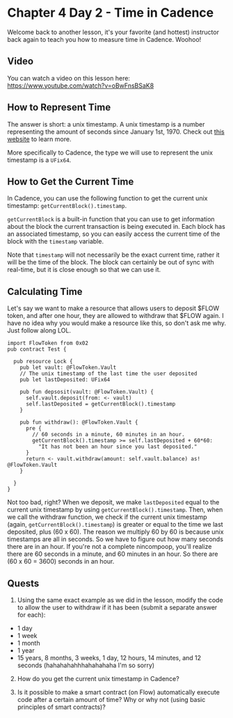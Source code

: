# Chapter 4 Day 2 - Time in Cadence

Welcome back to another lesson, it's your favorite (and hottest) instructor back again to teach you how to measure time in Cadence. Woohoo!

## Video

You can watch a video on this lesson here: https://www.youtube.com/watch?v=oBwFnsBSaK8

## How to Represent Time

The answer is short: a unix timestamp. A unix timestamp is a number representing the amount of seconds since January 1st, 1970. Check out <a href="https://www.unixtimestamp.com/">this website</a> to learn more. 

More specifically to Cadence, the type we will use to represent the unix timestamp is a `UFix64`.

## How to Get the Current Time

In Cadence, you can use the following function to get the current unix timestamp: `getCurrentBlock().timestamp`. 

`getCurrentBlock` is a built-in function that you can use to get information about the block the current transaction is being executed in. Each block has an associated timestamp, so you can easily access the current time of the block with the `timestamp` variable.

Note that `timestamp` will not necessarily be the exact current time, rather it will be the time of the block. The block can certainly be out of sync with real-time, but it is close enough so that we can use it.

## Calculating Time

Let's say we want to make a resource that allows users to deposit $FLOW token, and after one hour, they are allowed to withdraw that $FLOW again. I have no idea why you would make a resource like this, so don't ask me why. Just follow along LOL.

```cadence
import FlowToken from 0x02
pub contract Test {

  pub resource Lock {
    pub let vault: @FlowToken.Vault
    // The unix timestamp of the last time the user deposited
    pub let lastDeposited: UFix64

    pub fun depsosit(vault: @FlowToken.Vault) {
      self.vault.deposit(from: <- vault)
      self.lastDeposited = getCurrentBlock().timestamp
    }

    pub fun withdraw(): @FlowToken.Vault {
      pre {
        // 60 seconds in a minute, 60 minutes in an hour.
        getCurrentBlock().timestamp >= self.lastDeposited + 60*60: 
          "It has not been an hour since you last deposited."
      }
      return <- vault.withdraw(amount: self.vault.balance) as! @FlowToken.Vault
    }

  }
}
```

Not too bad, right? When we deposit, we make `lastDeposited` equal to the current unix timestamp by using `getCurrentBlock().timestamp`. Then, when we call the withdraw function, we check if the current unix timestamp (again, `getCurrentBlock().timestamp`) is greater or equal to the time we last deposited, plus (60 x 60). The reason we multiply 60 by 60 is because unix timestamps are all in seconds. So we have to figure out how many seconds there are in an hour. If you're not a complete nincompoop, you'll realize there are 60 seconds in a minute, and 60 minutes in an hour. So there are (60 x 60 = 3600) seconds in an hour.

## Quests

1. Using the same exact example as we did in the lesson, modify the code to allow the user to withdraw if it has been (submit a separate answer for each):
- 1 day
- 1 week
- 1 month
- 1 year
- 15 years, 8 months, 3 weeks, 1 day, 12 hours, 14 minutes, and 12 seconds (hahahahahhhahahahaha I'm so sorry)

2. How do you get the current unix timestamp in Cadence?

3. Is it possible to make a smart contract (on Flow) automatically execute code after a certain amount of time? Why or why not (using basic principles of smart contracts)?